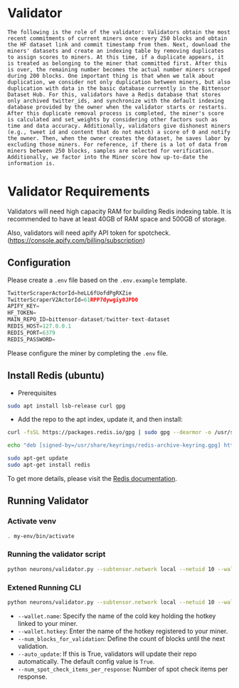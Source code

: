 # Validator

`The following is the role of the validator:
Validators obtain the most recent commitments of current miners once every 250 blocks and obtain the HF dataset link and commit timestamp from them.
Next, download the miners' datasets and create an indexing table by removing duplicates to assign scores to miners.
At this time, if a duplicate appears, it is treated as belonging to the miner that committed first.
After this is over, the remaining number becomes the actual number miners scraped during 200 blocks.
One important thing is that when we talk about duplication, we consider not only duplication between miners, but also duplication with data in the basic database currently in the Bittensor Dataset Hub. For this, validators have a Redis database that stores only archived twitter_ids, and synchronize with the default indexing database provided by the owner when the validator starts or restarts.
After this duplicate removal process is completed, the miner's score is calculated and set_weights by considering other factors such as time and data accuracy. Additionally, validators give dishonest miners (e.g., tweet id and content that do not match) a score of 0 and notify the owner. Then, when the owner creates the dataset, he saves labor by excluding those miners.
For reference, if there is a lot of data from miners between 250 blocks, samples are selected for verification. Additionally, we factor into the Miner score how up-to-date the information is.`

# Validator Requirements

Validators will need high capacity RAM for building Redis indexing table.
It is recommended to have at least 40GB of RAM space and 500GB of storage.

Also, validators will need apify API token for spotcheck. (https://console.apify.com/billing/subscription)

## Configuration

Please create a `.env` file based on the `.env.example` template.

```python
TwitterScraperActorId=heLL6fUofdPgRXZie
TwitterScraperV2ActorId=61RPP7dywgiy0JPD0
APIFY_KEY=
HF_TOKEN=
MAIN_REPO_ID=bittensor-dataset/twitter-text-dataset
REDIS_HOST=127.0.0.1
REDIS_PORT=6379
REDIS_PASSWORD=
```
Please configure the miner by completing the `.env` file.

## Install Redis (ubuntu)
- Prerequisites
```bash
sudo apt install lsb-release curl gpg
```
- Add the repo to the apt index, update it, and then install:
```bash
curl -fsSL https://packages.redis.io/gpg | sudo gpg --dearmor -o /usr/share/keyrings/redis-archive-keyring.gpg

echo "deb [signed-by=/usr/share/keyrings/redis-archive-keyring.gpg] https://packages.redis.io/deb $(lsb_release -cs) main" | sudo tee /etc/apt/sources.list.d/redis.list

sudo apt-get update
sudo apt-get install redis
```

To get more details, please visit the [Redis documentation](https://redis.io/docs/install/).


## Running Validator

### Activate venv
```bash
. my-env/bin/activate
```

### Running the validator script

```bash
python neurons/validator.py --subtensor.network local --netuid 10 --wallet.name default --wallet.hotkey default --axon.port 8092 --logging.debug
```

### Extened Running CLI

```bash
python neurons/validator.py --subtensor.network local --netuid 10 --wallet.name default --wallet.hotkey default --axon.port 8092 --logging.debug --num_blocks_for_validation 250 --num_spot_check_items_per_response 20
```

-    `--wallet.name`: Specify the name of the cold key holding the hotkey linked to your miner.
-    `--wallet.hotkey`: Enter the name of the hotkey registered to your miner.
-    `--num_blocks_for_validation`: Define the count of blocks until the next validation.
-    `--auto_update`: If this is True, validators will update their repo automatically. The default config value is `True`.
-    `--num_spot_check_items_per_response`: Number of spot check items per response.
